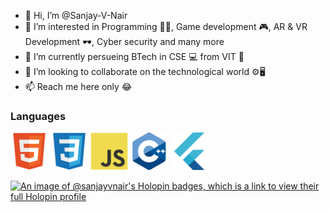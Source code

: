 - 👋 Hi, I’m @Sanjay-V-Nair
- 👀 I’m interested in Programming 👨‍💻, Game development 🎮, AR & VR Development 🕶️, Cyber security and many more
- 🌱 I’m currently persueing BTech in CSE 💻 from VIT 🏫
- 💞️ I’m looking to collaborate on the technological world ⚙️🖥️
- 📫 Reach me here only 😂


<div>
  <h3>Languages</h3>
</div>

<div>
  <img src="https://github.com/devicons/devicon/blob/master/icons/html5/html5-original.svg" style="height:60px">
  <img src="https://github.com/devicons/devicon/blob/master/icons/css3/css3-original.svg" style="height:60px">
  <img src="https://github.com/devicons/devicon/blob/master/icons/javascript/javascript-original.svg" style="height:60px">
  <img src="https://github.com/devicons/devicon/blob/master/icons/cplusplus/cplusplus-original.svg" style="height:60px">
  <img src="https://github.com/devicons/devicon/blob/master/icons/flutter/flutter-original.svg" style="height:60px">
</div>

<!---
Sanjay-V-Nair/Sanjay-V-Nair is a ✨ special ✨ repository because its `README.md` (this file) appears on your GitHub profile.
You can click the Preview link to take a look at your changes.
--->
[![An image of @sanjayvnair's Holopin badges, which is a link to view their full Holopin profile](https://holopin.me/sanjayvnair)](https://holopin.io/@sanjayvnair)
